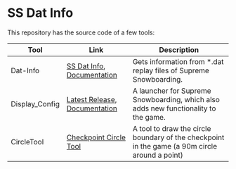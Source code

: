 # SS Dat Info

This repository has the source code of a few tools:

| Tool | Link | Description
|------|------|----
| Dat-Info | [SS Dat Info](https://domsleee.github.io/SS-Dat-Info/), [Documentation](https://github.com/domsleee/SS-Dat-Info/wiki/Dat%E2%80%90Info) | Gets information from *.dat replay files of Supreme Snowboarding. |
| Display_Config | [Latest Release](https://github.com/domsleee/SS-Dat-Info/releases/latest), [Documentation](https://github.com/domsleee/SS-Dat-Info/wiki/Display_Config) | A launcher for Supreme Snowboarding, which also adds new functionality to the game.
| CircleTool | [Checkpoint Circle Tool](https://domsleee.github.io/SS-Dat-Info/circleTool/) | A tool to draw the circle boundary of the checkpoint in the game (a 90m circle around a point)

